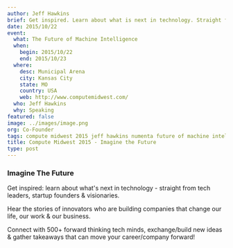 ```yaml
---
author: Jeff Hawkins
brief: Get inspired. Learn about what is next in technology. Straight from tech leaders, startup founders and visionaries. Hear the stories of innovators who are building companies that change our life, our work and our business.
date: 2015/10/22
event:
  what: The Future of Machine Intelligence
  when:
    begin: 2015/10/22
    end: 2015/10/23
  where:
    desc: Municipal Arena
    city: Kansas City
    state: MO
    country: USA
    web: http://www.computemidwest.com/
  who: Jeff Hawkins
  why: Speaking
featured: false
image: ../images/image.png
org: Co-Founder
tags: compute midwest 2015 jeff hawkins numenta future of machine intelligence imagine the future
title: Compute Midwest 2015 - Imagine the Future
type: post
---
```


### Imagine The Future

Get inspired: learn about what's next in technology - straight from tech
leaders, startup founders & visionaries.

Hear the stories of innovators who are building companies that change our life,
our work & our business.

Connect with 500+ forward thinking tech minds, exchange/build new ideas & gather
takeaways that can move your career/company forward!
